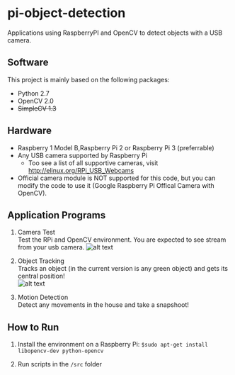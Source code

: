 # pi-object-detection
Applications using RaspberryPI and OpenCV to detect objects with a USB camera.


## Software
This project is mainly based on the following packages:
- Python 2.7
- OpenCV 2.0
- ~~SimpleCV 1.3~~

## Hardware
- Raspberry 1 Model B,Raspberry Pi 2 or Raspberry Pi 3 (preferrable)  
- Any USB camera supported by Raspberry Pi  
	- Too see a list of all supportive cameras, visit http://elinux.org/RPi_USB_Webcams
- Official camera module is NOT supported for this code, but you can modify the code to use it (Google Raspberry Pi Offical Camera with OpenCV).


## Application Programs
1. Camera Test  
Test the RPi and OpenCV environment. You are expected to see stream from your usb camera.
![alt text][pic_camera_test]

2. Object Tracking  
Tracks an object (in the current version is any green object) and gets its central position!  
![alt text][pic_object_tracking]

3. Motion Detection  
Detect any movements in the house and take a snapshoot!


## How to Run
1. Install the environment on a Raspberry Pi:
	`$sudo apt-get install libopencv-dev python-opencv`

2. Run scripts in the `/src` folder



[pic_camera_test]: https://github.com/automaticdai/pi-object-detection/blob/master/doc/cv_camera_test.jpg
[pic_object_tracking]: https://github.com/automaticdai/pi-object-detection/blob/master/doc/cv_object_tracking.jpg